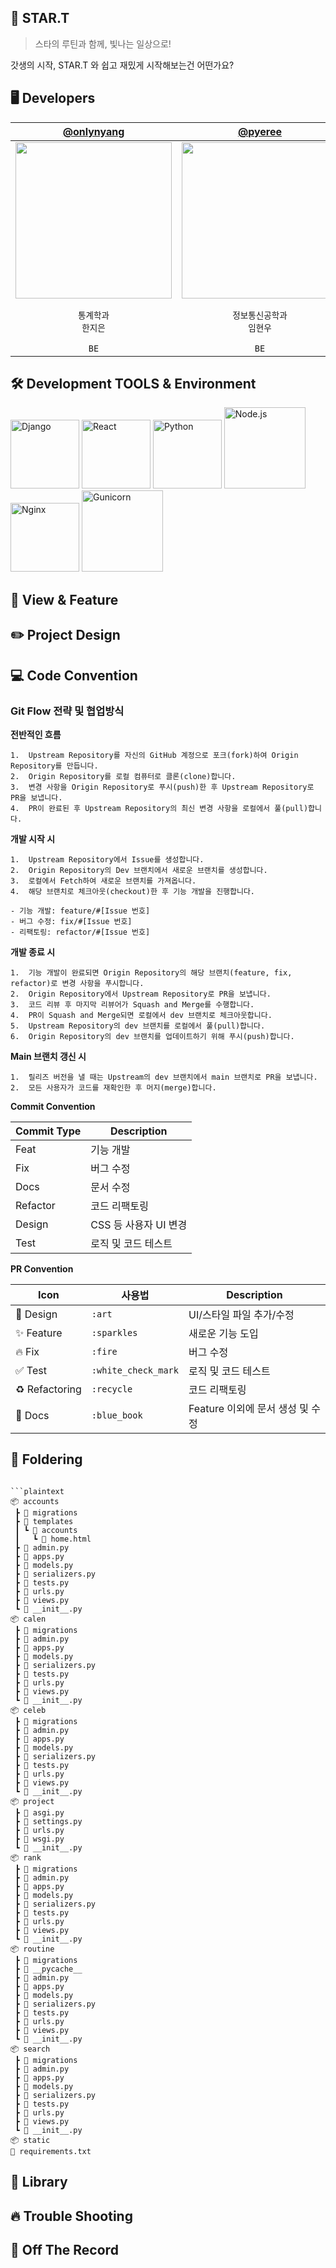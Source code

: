 ## 🌟 STAR.T
> 스타의 루틴과 함께, 빛나는 일상으로!

갓생의 시작, STAR.T 와 쉽고 재밌게 시작해보는건 어떤가요?


## 🖥️ Developers
| [@onlynyang](https://github.com/onlynyang) | [@pyeree](https://github.com/pyeree) | [@zoey003](https://github.com/zoey003) | [@Chaem03](https://github.com/Chaem03) | [@sayyyho](https://github.com/sayyyho) |
|:---:|:---:|:---:|:---:|:---:|
|<img width="250" alt="" src="">|<img width="250" alt="" src="">|<img width="250" alt="" src="">| | |
| `통계학과`<br/> `한지은`<br/>| `정보통신공학과`<br/> `임현우`<br/>| `경제학과`<br/> `김지현`<br/> | `전자전기공학과`<br/> `하채민`<br/> | `정보통신공학과`<br/> `박세호`<br/> |
| `BE`<br/>| `BE`<br/>| `PD`<br/> | `FE`<br/> | `FE`<br/> |


## 🛠 Development TOOLS & Environment
<img width="110" alt="Django" src="https://img.shields.io/badge/Django-4.2.2-green"> <img width="110" alt="React" src="https://img.shields.io/badge/React-18.2.0-blue"> <img width="110" alt="Python" src="https://img.shields.io/badge/Python-3.11-yellow"> <img width="130" alt="Node.js" src="https://img.shields.io/badge/Node.js-18.17.0-brightgreen"> <img width="110" alt="Nginx" src="https://img.shields.io/badge/Nginx-1.24.0-orange"> <img width="130" alt="Gunicorn" src="https://img.shields.io/badge/Gunicorn-20.1.0-red">

## 🎨 View & Feature
<!--[🔗 View & Feature](https://fast-kilometer-dbf.notion.site/View-Feature-4372da0d228b47c094022e4dc8b7d1f5?pvs=4)

![Untitled](https://github.com/user-attachments/assets/fe048018-852c-4d9c-8aef-658f61e73a9c)-->


## ✏️ Project Design
<!--[🔗 Project Design](https://fast-kilometer-dbf.notion.site/Project-Design-ff41dbf4511547efaedef8fb546e7f4e?pvs=4)

![프로젝트 아키텍쳐](https://github.com/user-attachments/assets/f24bb0da-61f3-4105-b89d-32ed6709e24c)-->


## 💻 Code Convention

### Git Flow 전략 및 협업방식

**전반적인 흐름**

    1.	Upstream Repository를 자신의 GitHub 계정으로 포크(fork)하여 Origin Repository를 만듭니다.
    2.	Origin Repository를 로컬 컴퓨터로 클론(clone)합니다.
    3.	변경 사항을 Origin Repository로 푸시(push)한 후 Upstream Repository로 PR을 보냅니다.
    4.	PR이 완료된 후 Upstream Repository의 최신 변경 사항을 로컬에서 풀(pull)합니다.

**개발 시작 시**

    1.	Upstream Repository에서 Issue를 생성합니다.
    2.	Origin Repository의 Dev 브랜치에서 새로운 브랜치를 생성합니다.
    3.	로컬에서 Fetch하여 새로운 브랜치를 가져옵니다.
    4.	해당 브랜치로 체크아웃(checkout)한 후 기능 개발을 진행합니다.

    - 기능 개발: feature/#[Issue 번호]
    - 버그 수정: fix/#[Issue 번호]
    - 리팩토링: refactor/#[Issue 번호]

**개발 종료 시**

    1.	기능 개발이 완료되면 Origin Repository의 해당 브랜치(feature, fix, refactor)로 변경 사항을 푸시합니다.
    2.	Origin Repository에서 Upstream Repository로 PR을 보냅니다.
    3.	코드 리뷰 후 마지막 리뷰어가 Squash and Merge를 수행합니다.
    4.	PR이 Squash and Merge되면 로컬에서 dev 브랜치로 체크아웃합니다.
    5.	Upstream Repository의 dev 브랜치를 로컬에서 풀(pull)합니다.
    6.	Origin Repository의 dev 브랜치를 업데이트하기 위해 푸시(push)합니다.

**Main 브랜치 갱신 시**

    1.	릴리즈 버전을 낼 때는 Upstream의 dev 브랜치에서 main 브랜치로 PR을 보냅니다.
    2.	모든 사용자가 코드를 재확인한 후 머지(merge)합니다.

**Commit Convention**

| Commit Type | Description           |
| ----------- | --------------------- |
| Feat        | 기능 개발             |
| Fix         | 버그 수정             |
| Docs        | 문서 수정             |
| Refactor    | 코드 리팩토링         |
| Design      | CSS 등 사용자 UI 변경 |
| Test        | 로직 및 코드 테스트   |

**PR Convention**

| Icon           | 사용법              | Description                      |
| -------------- | ------------------- | -------------------------------- |
| 🎨 Design      | `:art`              | UI/스타일 파일 추가/수정         |
| ✨ Feature     | `:sparkles`         | 새로운 기능 도입                 |
| 🔥 Fix         | `:fire`             | 버그 수정                        |
| ✅ Test        | `:white_check_mark` | 로직 및 코드 테스트              |
| ♻️ Refactoring | `:recycle`          | 코드 리팩토링                    |
| 📘 Docs        | `:blue_book`        | Feature 이외에 문서 생성 및 수정 |



## 📂 Foldering
```## 📂 프로젝트 폴더 구조

```plaintext
📦 accounts
 ┣ 📂 migrations
 ┣ 📂 templates
 ┃ ┗ 📂 accounts
 ┃   ┗ 📜 home.html
 ┣ 📜 admin.py
 ┣ 📜 apps.py
 ┣ 📜 models.py
 ┣ 📜 serializers.py
 ┣ 📜 tests.py
 ┣ 📜 urls.py
 ┣ 📜 views.py
 ┗ 📜 __init__.py
📦 calen
 ┣ 📂 migrations
 ┣ 📜 admin.py
 ┣ 📜 apps.py
 ┣ 📜 models.py
 ┣ 📜 serializers.py
 ┣ 📜 tests.py
 ┣ 📜 urls.py
 ┣ 📜 views.py
 ┗ 📜 __init__.py
📦 celeb
 ┣ 📂 migrations
 ┣ 📜 admin.py
 ┣ 📜 apps.py
 ┣ 📜 models.py
 ┣ 📜 serializers.py
 ┣ 📜 tests.py
 ┣ 📜 urls.py
 ┣ 📜 views.py
 ┗ 📜 __init__.py
📦 project
 ┣ 📜 asgi.py
 ┣ 📜 settings.py
 ┣ 📜 urls.py
 ┣ 📜 wsgi.py
 ┗ 📜 __init__.py
📦 rank
 ┣ 📂 migrations
 ┣ 📜 admin.py
 ┣ 📜 apps.py
 ┣ 📜 models.py
 ┣ 📜 serializers.py
 ┣ 📜 tests.py
 ┣ 📜 urls.py
 ┣ 📜 views.py
 ┗ 📜 __init__.py
📦 routine
 ┣ 📂 migrations
 ┣ 📂 __pycache__
 ┣ 📜 admin.py
 ┣ 📜 apps.py
 ┣ 📜 models.py
 ┣ 📜 serializers.py
 ┣ 📜 tests.py
 ┣ 📜 urls.py
 ┣ 📜 views.py
 ┗ 📜 __init__.py
📦 search
 ┣ 📂 migrations
 ┣ 📜 admin.py
 ┣ 📜 apps.py
 ┣ 📜 models.py
 ┣ 📜 serializers.py
 ┣ 📜 tests.py
 ┣ 📜 urls.py
 ┣ 📜 views.py
 ┗ 📜 __init__.py
📦 static
📜 requirements.txt
```

## 🎁 Library
<!--| Name         | Version  |          |
| ------------ |  :-----: |  ------------ |
| [Then](https://github.com/devxoul/Then) | `3.0.0` | 객체를 생성하고 설정하는 코드를 하나의 블록으로 묶어 가독성을 향상시킨다. |
| [SnapKit](https://github.com/SnapKit/SnapKit) | `5.7.1` | Auto Layout 제약조건을 코드로 쉽게 작성할 수 있도록 한다. |
| [Moya](https://github.com/Moya/Moya) |  `15.0.3`  | 네트워크 요청을 간편화하고, 구조화된 방식으로 관리하여 코드의 가독성과 유지 보수성을 높인다.|
| [Kingfisher](https://github.com/onevcat/Kingfisher) | `7.12.0` | URL로부터 이미지 다운 중 처리 작업을 간소화할 수 있도록 한다. |
| [NMFMaps](https://navermaps.github.io/ios-map-sdk/guide-ko/1.html) | `15.0.3` | 다양한 지도 기능을 원활하게 구현할 수 있도록 한다. |
| [Lottie](https://github.com/airbnb/lottie-ios) | `4.5.0` | 벡터 그래픽 애니메이션을 추가하고 관리한다. |-->


## 🔥 Trouble Shooting
<!--[🔗 Trouble Shooting](https://fast-kilometer-dbf.notion.site/trouble-shooting-d491565abcb94a72b4a6b36716a6fb05?pvs=4)-->

## 📸 Off The Record
<!--우리 사진 넣자 오손도손 4팀 ^0^-->
<!--![image](https://github.com/user-attachments/assets/eecbe550-5816-4d29-96b9-c654ddef5eae)-->
